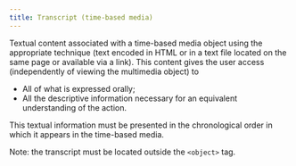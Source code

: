 ```yaml
---
title: Transcript (time-based media)
---
```


Textual content associated with a time-based media object using the appropriate technique (text encoded in HTML or in a text file located on the same page or available via a link). This content gives the user access (independently of viewing the multimedia object) to

- All of what is expressed orally;
- All the descriptive information necessary for an equivalent understanding of the action.

This textual information must be presented in the chronological order in which it appears in the time-based media.

Note: the transcript must be located outside the `<object>` tag.

